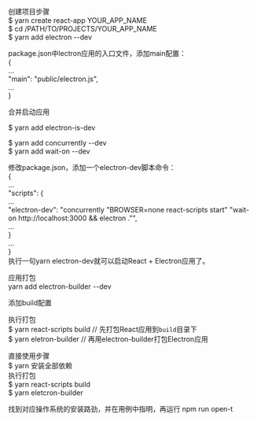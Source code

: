 创建项目步骤  
$ yarn create react-app YOUR_APP_NAME  
$ cd /PATH/TO/PROJECTS/YOUR_APP_NAME  
$ yarn add electron --dev  

package.json中lectron应用的入口文件，添加main配置：  
{  
  ...  
  "main": "public/electron.js",  
  ...  
}  

合并启动应用  

$ yarn add electron-is-dev  

$ yarn add concurrently --dev  
$ yarn add wait-on --dev  

修改package.json，添加一个electron-dev脚本命令：  
{  
  ...  
  "scripts": {  
    ...  
    "electron-dev": "concurrently \"BROWSER=none react-scripts start\" \"wait-on http://localhost:3000 && electron .\"",  
    ...  
  }  
  ...  
}  
执行一句yarn electron-dev就可以启动React + Electron应用了。  

应用打包  
yarn  add electron-builder --dev  

添加build配置  
  
执行打包  
$ yarn react-scripts build // 先打包React应用到`build`目录下  
$ yarn eletron-builder // 再用electron-builder打包Electron应用  




直接使用步骤  
$ yarn 安装全部依赖  
执行打包  
$ yarn react-scripts build   
$ yarn eletcron-builder  

找到对应操作系统的安装路劲，并在用例中指明，再运行
npm run open-t
